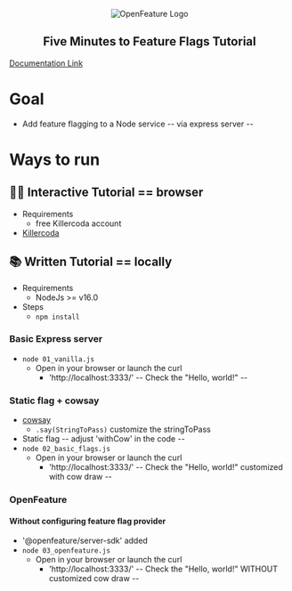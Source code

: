 <!-- markdownlint-disable MD033 -->
<p align="center">
  <picture>
    <source media="(prefers-color-scheme: dark)" srcset="https://raw.githubusercontent.com/open-feature/community/0e23508c163a6a1ac8c0ced3e4bd78faafe627c7/assets/logo/horizontal/white/openfeature-horizontal-white.svg">
    <source media="(prefers-color-scheme: light)" srcset="https://raw.githubusercontent.com/open-feature/community/0e23508c163a6a1ac8c0ced3e4bd78faafe627c7/assets/logo/horizontal/black/openfeature-horizontal-black.svg">
    <img align="center" alt="OpenFeature Logo">
  </picture>
</p>

<h2 align="center">Five Minutes to Feature Flags Tutorial</h2>

[Documentation Link](https://openfeature.dev/docs/tutorials/five-minutes-to-feature-flags)

# Goal
* Add feature flagging to a Node service -- via express server --

# Ways to run
## 👩‍💻 Interactive Tutorial == browser
* Requirements
  * free Killercoda account
* [Killercoda](https://killercoda.com/open-feature/scenario/five-minutes-to-feature-flags)

## 📚 Written Tutorial == locally
* Requirements
  * NodeJs >= v16.0
* Steps
  * `npm install`
### Basic Express server
* `node 01_vanilla.js`
  * Open in your browser or launch the curl
    * 'http://localhost:3333/' -- Check the "Hello, world!" -- 
### Static flag + cowsay
* [cowsay](https://www.npmjs.com/package/cowsay)
  * `.say(StringToPass)` customize the stringToPass 
* Static flag -- adjust 'withCow' in the code -- 
* `node 02_basic_flags.js`
  * Open in your browser or launch the curl
    * 'http://localhost:3333/' -- Check the "Hello, world!" customized with cow draw --
### OpenFeature
#### Without configuring feature flag provider 
* '@openfeature/server-sdk' added
* `node 03_openfeature.js` 
  * Open in your browser or launch the curl
    * 'http://localhost:3333/' -- Check the "Hello, world!" WITHOUT customized cow draw --

